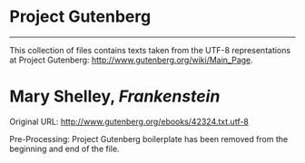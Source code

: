 # Project Gutenberg

***

This collection of files contains texts taken from the UTF-8 representations at 
Project Gutenberg: http://www.gutenberg.org/wiki/Main_Page.

# Mary Shelley, *Frankenstein*

Original URL: http://www.gutenberg.org/ebooks/42324.txt.utf-8

Pre-Processing: Project Gutenberg boilerplate has been removed from the beginning and 
end of the file.
